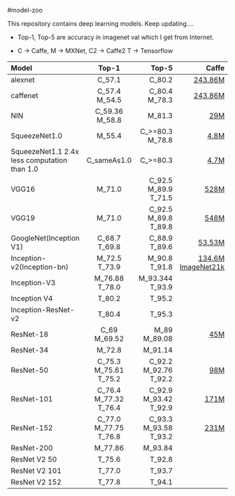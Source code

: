 #model-zoo

This repository contains deep learning models. Keep updating....

* Top-1, Top-5 are accuracy in imagenet val which I get from Internet.

* C -> Caffe, M -> MXNet, C2 -> Caffe2 T -> Tensorflow


| Model | Top-1 | Top-5 | Caffe | MXNet | Caffe2 | TF |
|:-----|:------:|------:|------:|------:|------:|------:|
| alexnet | C_57.1 | C_80.2 | [243.86M](https://github.com/BVLC/caffe/tree/master/models/bvlc_alexnet) |  |  | |
| caffenet | C_57.4 M_54.5 | C_80.4 M_78.3 | [243.86M](https://github.com/BVLC/caffe/tree/master/models/bvlc_reference_caffenet) | [233M](https://github.com/dmlc/mxnet-model-gallery/blob/master/imagenet-1k-caffenet.md) |  | |
| NIN | C_59.36 M_58.8 | M_81.3 | [29M](https://gist.github.com/mavenlin/d802a5849de39225bcc6) | [29M](https://github.com/dmlc/mxnet-model-gallery/blob/master/imagenet-1k-nin.md) | |
| SqueezeNet1.0| M_55.4 | C_>=80.3 M_78.8 | [4.8M](https://github.com/DeepScale/SqueezeNet) | [4.8M](https://github.com/dmlc/mxnet-model-gallery/blob/master/imagenet-1k-squeezenet.md) | | |
| SqueezeNet1.1 2.4x less computation than 1.0 | C_sameAs1.0 | C_>=80.3 | [4.7M](https://github.com/DeepScale/SqueezeNet/tree/master/SqueezeNet_v1.1)  | [4.7M](http://data.dmlc.ml/models/imagenet/squeezenet/) | | |
| VGG16 | M_71.0 | C_92.5 M_89.9 T_71.5 | [528M](http://www.robots.ox.ac.uk/~vgg/research/very_deep/) | [528M](https://github.com/dmlc/mxnet-model-gallery/blob/master/imagenet-1k-vgg.md) | | |
| VGG19 | M_71.0 | C_92.5 M_89.8 T_89.8 | [548M](http://www.robots.ox.ac.uk/~vgg/research/very_deep/) | [548M](http://data.dmlc.ml/models/imagenet/vgg/) | | [*](https://github.com/tensorflow/models/blob/master/slim/README.md) |
| GoogleNet(Inception V1) | C_68.7 T_69.8 | C_88.9 T_89.6 | [53.53M](https://github.com/BVLC/caffe/tree/master/models/bvlc_googlenet) | | | [*](https://github.com/tensorflow/models/blob/master/slim/README.md) |
| Inception-v2(Inception-bn) | M_72.5 T_73.9 | M_90.8 T_91.8 | [134.6M ImageNet21k](https://github.com/pertusa/InceptionBN-21K-for-Caffe)| [43M ImageNet10k](https://github.com/dmlc/mxnet-model-gallery/blob/master/imagenet-1k-inception-bn.md) | | [*](https://github.com/tensorflow/models/blob/master/slim/README.md) |
| Inception-V3 | M_76.88 T_78.0 | M_93.344 T_93.9 | | [95.6M](https://github.com/dmlc/mxnet-model-gallery/blob/master/imagenet-1k-inception-v3.md)| | [*](https://github.com/tensorflow/models/blob/master/slim/README.md) |
| Inception V4 | T_80.2 | T_95.2 |  | | | [*](https://github.com/tensorflow/models/blob/master/slim/README.md) |
| Inception-ResNet-v2 | T_80.4 | T_95.3 | | | | [*](https://github.com/tensorflow/models/blob/master/slim/README.md) |
| ResNet-18 | C_69 M_69.52 | M_89 M_89.08 | [45M](https://github.com/HolmesShuan/ResNet-18-Caffemodel-on-ImageNet) | [45M](https://github.com/tornadomeet/ResNet) | | |
| ResNet-34 | M_72.8 | M_91.14 | | [83M](https://github.com/tornadomeet/ResNet) | | |
| ResNet-50 | C_75.3 M_75.61 T_75.2 | C_92.2 M_92.76 T_92.2 | [98M](https://github.com/KaimingHe/deep-residual-networks) | [98M](https://github.com/tornadomeet/ResNet) | | [*](https://github.com/tensorflow/models/blob/master/slim/README.md) |
| ResNet-101 | C_76.4 M_77.32 T_76.4 | C_92.9 M_93.42 T_92.9 | [171M](https://github.com/KaimingHe/deep-residual-networks) | [170M](https://github.com/tornadomeet/ResNet) | | [*](https://github.com/tensorflow/models/blob/master/slim/README.md) |
| ResNet-152 | C_77.0 M_77.75 T_76.8 | C_93.3 M_93.58 T_93.2 | [231M](https://github.com/KaimingHe/deep-residual-networks) | [230M](https://github.com/tornadomeet/ResNet)| | [*](https://github.com/tensorflow/models/blob/master/slim/README.md) |
| ResNet-200 | M_77.86 | M_93.84 |  | [247M](https://github.com/tornadomeet/ResNet) | | |
| ResNet V2 50 | T_75.6 | T_92.8 |  | |  | [*](https://github.com/tensorflow/models/tree/master/slim) |
| ResNet V2 101 | T_77.0 | T_93.7 |  | |  | [*](https://github.com/tensorflow/models/tree/master/slim) |
| ResNet V2 152 | T_77.8 | T_94.1 |  | |  | [*](https://github.com/tensorflow/models/tree/master/slim) |

